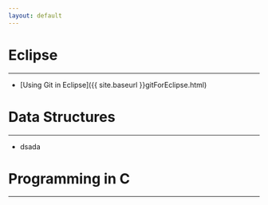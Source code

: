 ```yaml
---
layout: default 
---
```


# Eclipse 
--- 

- [Using Git in Eclipse]({{ site.baseurl }}gitForEclipse.html) 


# Data Structures
--- 

- dsada

# Programming in C 
--- 


<br>
<br>
		
